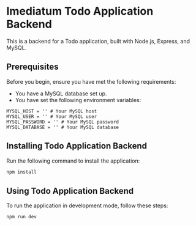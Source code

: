 # Imediatum Todo Application Backend

This is a backend for a Todo application, built with Node.js, Express, and MySQL.

## Prerequisites

Before you begin, ensure you have met the following requirements:

- You have a MySQL database set up.
- You have set the following environment variables:

```env
MYSQL_HOST = '' # Your MySQL host
MYSQL_USER = '' # Your MySQL user
MYSQL_PASSWORD = '' # Your MySQL password
MYSQL_DATABASE = '' # Your MySQL database
```

## Installing Todo Application Backend

Run the following command to install the application:

```bash
npm install
```

## Using Todo Application Backend

To run the application in development mode, follow these steps:

```bash
npm run dev
```
